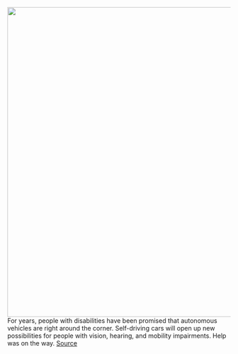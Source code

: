 <img src='https://cdn.vox-cdn.com/thumbor/P1hp3LW-BbaSF12IHn14N-m32VM=/0x0:3360x2243/1200x0/filters:focal(0x0:3360x2243):no_upscale()/cdn.vox-cdn.com/uploads/chorus_asset/file/23085484/1172382355.jpg' width='700px' /><br/>
For years, people with disabilities have been promised that autonomous vehicles are right around the corner. Self-driving cars will open up new possibilities for people with vision, hearing, and mobility impairments. Help was on the way.
<a href='https://www.theverge.com/22832657/autonomous-vehicles-disabled-accessible-challenges-design'> Source <a/>